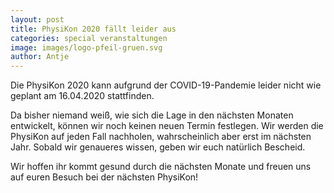 ```yaml
---
layout: post
title: PhysiKon 2020 fällt leider aus
categories: special veranstaltungen
image: images/logo-pfeil-gruen.svg
author: Antje
---
```



Die PhysiKon 2020 kann aufgrund der COVID-19-Pandemie leider nicht wie geplant am 16.04.2020 stattfinden.

Da bisher niemand weiß, wie sich die Lage in den nächsten Monaten entwickelt, können wir noch keinen neuen Termin festlegen.
Wir werden die PhysiKon auf jeden Fall nachholen, wahrscheinlich aber erst im nächsten Jahr. 
Sobald wir genaueres wissen, geben wir euch natürlich Bescheid.

Wir hoffen ihr kommt gesund durch die nächsten Monate und freuen uns auf euren Besuch bei der nächsten PhysiKon!